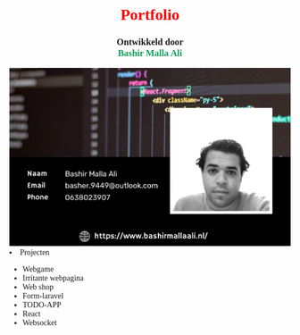 <html lang="en">
<head>
  <meta charset="utf-8">
  <meta name="viewport" content="width=device-width, initial-scale=1">
  <meta name="description" content="">
  <meta name="author" content="Bashir Malla Ali">


  <!-- CSS FILES -->

  <link href="css/mijn-style.css](https://cdn.jsdelivr.net/npm/bootstrap@5.3.2/dist/css/bootstrap.min.css" rel="stylesheet">

</head>

<body>

<div style="font-family: 'Merienda One'">
<div style="text-align: center; ">
<h1 style="color: red; text-align: center;">Portfolio</h1>

<h3>Ontwikkeld door <br> <span style="color: #0f9d58">Bashir Malla Ali </span></h3>
</div>  
<img src="card-id.png">
<li>Projecten</li>
<ul>
<li>Webgame</li>
<li>Irritante webpagina</li>
<li>Web shop</li>
<li>Form-laravel</li>
<li>TODO-APP</li>
<li>React</li>
<li>Websocket</li>


</ul>
</div>



</body>
</html>
